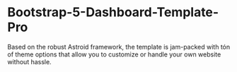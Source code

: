# Bootstrap-5-Dashboard-Template-Pro
Based on the robust Astroid  framework, the template is jam-packed with tón of theme options that allow you to customize or handle your own website without hassle.
